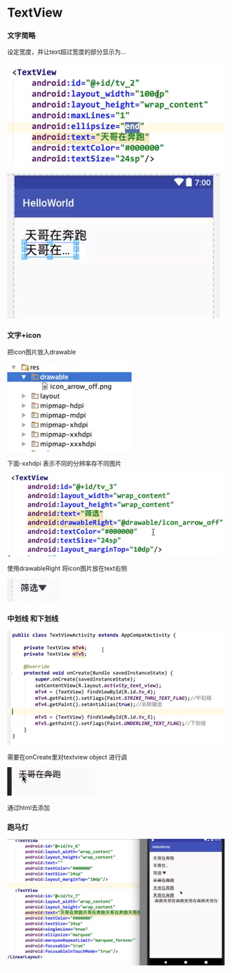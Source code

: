 # TextView



### 文字简略

设定宽度，并让text超过宽度的部分显示为...



![](.gitbook/assets/image%20%289%29.png)

![](.gitbook/assets/image%20%282%29.png)

### 文字+icon

把icon图片放入drawable

![](.gitbook/assets/image%20%2815%29.png)

下面-xxhdpi 表示不同的分辨率存不同图片

![](.gitbook/assets/image%20%2824%29.png)

使用drawableRight 将icon图片放在text右侧

![](.gitbook/assets/image%20%2817%29.png)

### 中划线 和下划线

![](.gitbook/assets/image%20%2812%29.png)

需要在onCreate里对textview object 进行调

![](.gitbook/assets/image.png)

通过html去添加



### 跑马灯

![](.gitbook/assets/image%20%2810%29.png)



